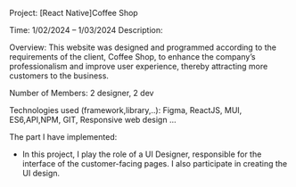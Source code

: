 Project: [React Native]Coffee Shop 

Time: 1/02/2024 – 1/03/2024 Description:

Overview: This website was designed and programmed according to the requirements of the client, Coffee Shop, to enhance the company’s professionalism and improve user experience, thereby attracting more customers to the business.

Number of Members: 2 designer, 2 dev

Technologies used (framework,library,..): Figma, ReactJS, MUI, ES6,API,NPM, GIT, Responsive web design …

The part I have implemented: 
+ In this project, I play the role of a UI Designer, responsible for the interface of the customer-facing pages. I also participate in creating the UI design.

